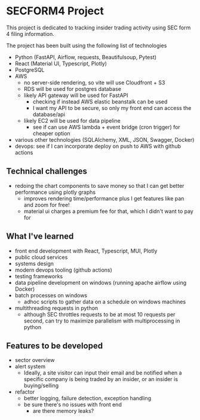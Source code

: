 # SECFORM4 Project

This project is dedicated to tracking insider trading activity using SEC form 4 filing information.

The project has been built using the following list of technologies

- Python (FastAPI, Airflow, requests, Beautifulsoup, Pytest)
- React (Material UI, Typescript, Plotly)
- PostgreSQL
- AWS
    - no server-side rendering, so vite will use Cloudfront + S3
    - RDS will be used for postgres database
    - likely API gateway will be used for FastAPI
        - checking if instead AWS elastic beanstalk can be used
        - I want my API to be secure, so only my front end can access the database/api
    - likely EC2 will be used for data pipeline
        - see if can use AWS lambda + event bridge (cron trigger) for cheaper option
- various other technologies (SQLAlchemy, XML, JSON, Swagger, Docker)
- devops: see if I can incorporate deploy on push to AWS with github actions

## Technical challenges
- redoing the chart components to save money so that I can get better performance using plotly graphs
    - improves rendering time/performance plus I get features like pan and zoom for free!
    - material ui charges a premium fee for that, which I didn't want to pay for

## What I've learned
- front end development with React, Typescript, MUI, Plotly
- public cloud services
- systems design
- modern devops tooling (github actions)
- testing frameworks
- data pipeline development on windows (running apache airflow using Docker)
- batch processes on windows
    - adhoc scripts to gather data on a schedule on windows machines
- multithreading requests in python
    - although SEC throttles requests to be at most 10 requests per second, can try to maximize parallelism with multiprocessing in python

## Features to be developed
- sector overview
- alert system
    - Ideally, a site visitor can input their email and be notified when a specific company is being traded by an insider, or an insider is buying/selling
- refactor
    - better logging, failure detection, exception handling
    - be sure there's no issues with front end
        - are there memory leaks?



